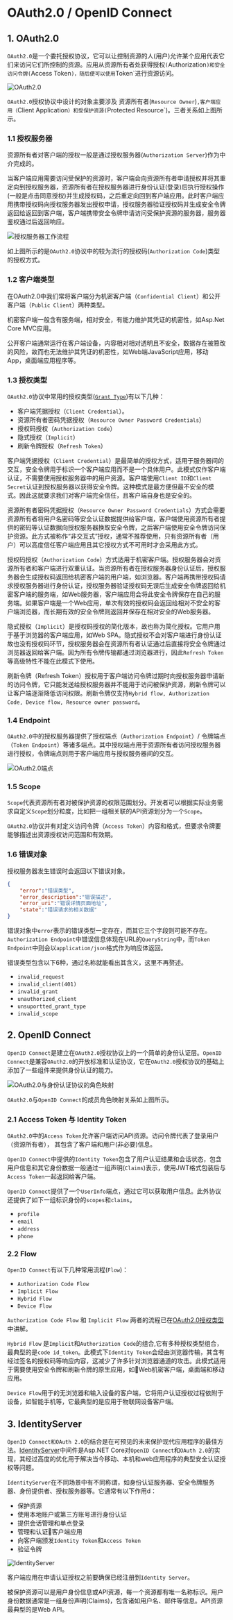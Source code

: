 # OAuth2.0 / OpenID Connect

## 1. OAuth2.0
`OAuth2.0`是一个委托授权协议，它可以让控制资源的人(用户)允许某个应用代表它们来访问它们所控制的资源。应用从资源所有者处获得授权`(`Authorization`)和安全访问令牌(`Access Token`)，随后便可以使用`Token`进行资源访问。

![OAuth2.0](https://i.loli.net/2021/04/07/uZNBSAokXK3mQrM.jpg)

`OAuth2.0`授权协议中设计的对象主要涉及 资源所有者(`Resource Owner`)`,客户端应用（`Client Application`）和受保护资源(`Protected Resource`)。三者关系如上图所示。

### 1.1 授权服务器
资源所有者对客户端的授权一般是通过授权服务器(`Authorization Server`)作为中介完成的。

当客户端应用需要访问受保护的资源时，客户端会向资源所有者申请授权并将其重定向到授权服务器，资源所有者在授权服务器进行身份认证(登录)后执行授权操作(一般是点击同意授权)并生成授权码，之后重定向回到客户端应用。此时客户端应用携带授权码向授权服务器发出授权申请，授权服务器验证授权码并生成安全令牌返回给返回到客户端，客户端携带安全令牌申请访问受保护资源的服务器，服务器鉴权通过后返回响应。

![授权服务器工作流程](https://i.loli.net/2021/04/07/IFDMimE93XdtlTo.jpg)

如上图所示的是`OAuth2.0`协议中的较为流行的授权码(`Authorization Code`)类型的授权方式。

### 1.2 客户端类型
在OAuth2.0中我们常将客户端分为机密客户端（`Confidential Client`）和公开客户端（`Public Client`）两种类型。

机密客户端一般含有服务端，相对安全，有能力维护其凭证的机密性，如Asp.Net Core MVC应用。

公开客户端通常运行在客户端设备，内容相对相对透明且不安全，数据存在被篡改的风险，故而也无法维护其凭证的机密性，如Web端JavaScript应用，移动App，桌面端应用程序等。 

### 1.3 授权类型
`OAuth2.0`协议中常用的授权类型([`Grant Type`](http://docs.identityserver.io/en/release/topics/grant_types.html))有以下几种：
* 客户端凭据授权（`Client Credential`）。
* 资源所有者密码凭据授权（`Resource Owner Password Credentials`）
* 授权码授权（`Authorization Code`）
* 隐式授权（`Implicit`）
* 刷新令牌授权（`Refresh Token`）

客户端凭据授权（`Client Credential`）是最简单的授权方式，适用于服务器间的交互，安全令牌用于标识一个客户端应用而不是一个具体用户。此模式仅作客户端认证，不需要使用授权服务器中的用户资源。客户端使用`Client ID`和`Client Secret`认证到授权服务器以获得安全令牌。这种模式是最方便但最不安全的模式。因此这就要求我们对客户端完全信任，且客户端自身也是安全的。

资源所有者密码凭据授权（`Resource Owner Password Credentials`）方式会需要资源所有者将用户名密码等安全认证数据提供给客户端，客户端使用资源所有者提供的密码等认证数据向授权服务器换取安全令牌，之后客户端使用安全令牌访问保护资源。此方式被称作“非交互式”授权，通常不推荐使用，只有资源所有者（用户）可以高度信任客户端应用且其它授权方式不可用时才会采用此方式。

授权码授权（`Authorization Code`）方式适用于机密客户端。授权服务器会对资源所有者和客户端进行双重认证。当资源所有者在授权服务器身份认证后，授权服务器会生成授权码返回给机密客户端的用户端，如浏览器。客户端再携带授权码请求授权服务器进行身份认证，授权服务器验证授权码无误后生成安全令牌返回给机密客户端的服务端，如Web服务器，客户端应用会将此安全令牌保存在自己的服务端。如果客户端是一个Web应用，单次有效的授权码会返回给相对不安全的客户端浏览器，而长期有效的安全令牌则返回并保存在相对安全的Web服务器。

隐式授权（`Implicit`）是授权码授权的简化版本，故也称为简化授权。它用户用于基于浏览器的客户端应用，如Web SPA。隐式授权不会对客户端进行身份认证故也没有授权码环节，授权服务器会在资源所有者认证通过后直接将安全令牌通过浏览器返回给客户端。因为所有令牌传输都通过浏览器进行，因此`Refresh Token`等高级特性不能在此模式下使用。

刷新令牌（Refresh Token）授权用于客户端访问令牌过期时向授权服务器申请新的访问令牌，它只能发送给授权服务器并不能用于访问被保护资源，刷新令牌可以让客户端逐渐降低访问权限。刷新令牌仅支持`Hybrid flow, Authorization Code, Device flow, Resource owner password`。

### 1.4 Endpoint
`OAuth2.0`中的授权服务器提供了授权端点（`Authorization Endpoint`）/ 令牌端点（`Token Endpoint`）等诸多端点。其中授权端点用于资源所有者访问授权服务器进行授权，令牌端点则用于客户端应用与授权服务器间的交互。

![OAuth2.0端点](https://i.loli.net/2021/04/09/2ErmGgCVWqKUMNT.jpg)

### 1.5 Scope
`Scope`代表资源所有者对被保护资源的权限范围划分。开发者可以根据实际业务需求自定义`Scope`划分粒度，比如把一组相关联的API资源划分为一个`Scope`。

`OAuth2.0`协议并有对定义访问令牌（`Access Token`）内容和格式，但要求令牌要能够描述出资源授权访问范围和有效期。

### 1.6 错误对象
授权服务器发生错误时会返回以下错误对象。
```json
{
    "error":"错误类型",
    "error_description":"错误描述",
    "error_uri":"错误详情页面地址",
    "state":"错误请求的相关数据"
}
```
错误对象中`error`表示的错误类型一定存在，而其它三个字段则可能不存在。`Authorization Endpoint`中错误信息体现在URL的`QueryString`中，而`Token Endpoint`中则会以`application/json`格式作为响应体返回。

错误类型包含以下6种，通过名称就能看出其含义，这里不再赘述。
* `invalid_request`
* `invalid_client(401)`
* `invalid_grant`
* `unauthorized_client`
* `unsuportted_grant_type`
* `invalid_scope`

## 2. OpenID Connect
`OpenID Connect`是建立在`OAuth2.0`授权协议上的一个简单的身份认证层。`OpenID Connect`是兼容`OAuth2.0`的开放标准和认证协议，它在`OAuth2.0`授权协议的基础上添加了一些组件来提供身份认证的能力。

![OAuth2.0与身份认证协议的角色映射](https://i.loli.net/2021/04/16/TJ9M2RzIexNuSiy.png)

`OAuth2.0`与`OpenID Connect`的成员角色映射关系如上图所示。

### 2.1 Access Token 与 Identity Token
`OAuth2.0`中的`Access Token`允许客户端访问API资源。访问令牌代表了登录用户（资源所有者）， 其包含了客户端和用户(非必要)信息。

`OpenID Connect`中提供的`Identity Token`包含了用户认证结果和会话状态，包含用户信息和其它身份数据一般通过一组声明(`Claims`)表示，使用JWT格式包装后与`Access Token`一起返回给客户端。

`OpenID Connect`提供了一个`UserInfo`端点，通过它可以获取用户信息。此外协议还提供了如下一组标识身份的`scopes`和`claims`。
* `profile`
* `email`
* `address`
* `phone`
  
### 2.2 Flow
`OpenID Connect`有以下几种常用流程(`Flow`)：
* `Authorization Code Flow`
* `Implicit Flow`
* `Hybrid Flow` 
* `Device Flow`

`Authorization Code Flow` 和 `Implicit Flow` 两者的流程已在[OAuth2.0授权类型](#_1-3-授权类型)中讲解。

`Hybrid Flow` 是`Implicit`和`Authorization Code`的组合,它有多种授权类型组合，最典型的是`code id_token`。此模式下`Identity Token`会经由浏览器传输，其含有经过签名的授权码等响应内容，这减少了许多针对浏览器通道的攻击。此模式适用于需要使用安全令牌和刷新令牌的原生应用，如Web机密客户端，桌面端和移动应用。

`Device Flow`用于的无浏览器和输入设备的客户端，它将用户认证授权过程依附于设备，如智能手机等，它最典型的是应用于物联网设备客户端。

## 3. IdentityServer
`OpenID Connect和OAuth 2.0`的结合是在可预见的未来保护现代应用程序的最佳方法。[IdentityServer](https://identityserver4.readthedocs.io/en/latest/index.html)中间件是Asp.NET Core对`OpenID Connect`和`OAuth 2.0`的实现，其经过高度的优化用于解决当今移动、本机和web应用程序的典型安全认证授权等问题。

`IdentityServer`在不同场景中有不同称谓，如身份认证服务器、安全令牌服务器、身份提供者、授权服务器等。它通常有以下作用d：

* 保护资源
* 使用本地账户或第三方账号进行身份认证
* 提供会话管理和单点登录
* 管理和认证客户端应用
* 向客户端颁发`Identity Token`和`Access Token`
* 验证令牌

![IdentityServer](https://i.loli.net/2021/04/17/cohJnk7P5Furx9j.png)

客户端应用在申请认证授权之前要确保已经注册到`Identity Server`。

被保护资源可以是用户身份信息或API资源，每一个资源都有唯一名称标识。用户身份数据通常是一组身份声明(Claims)，包含诸如用户名、邮件等信息。API资源最典型的是Web API。